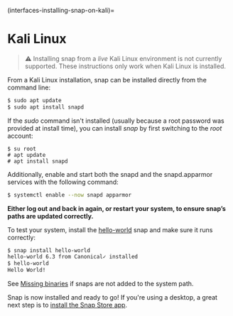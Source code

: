 (interfaces-installing-snap-on-kali)=
# Kali Linux

> :warning: Installing snap from a _live_ Kali Linux environment is not currently supported. These instructions only work when Kali Linux is installed.
> <!-- source: https://forum.snapcraft.io/t/trying-to-run-any-snap-apps/9927/8 -->

From a Kali Linux installation, snap can be installed directly from the command line:

```bash
$ sudo apt update
$ sudo apt install snapd
```
If the *sudo* command isn't installed (usually because a root password was provided at install time), you can install *snap* by first switching to the *root* account:

```no-highlight
$ su root
# apt update
# apt install snapd
```

Additionally, enable and start both the snapd and the snapd.apparmor services with the following command:

```bash
$ systemctl enable --now snapd apparmor
```

**Either log out and back in again, or restart your system, to ensure snap’s paths are updated correctly.**

To test your system, install the [hello-world](https://snapcraft.io/hello-world) snap and make sure it runs correctly:

```bash
$ snap install hello-world
hello-world 6.3 from Canonical✓ installed
$ hello-world
Hello World!
```

See [Missing binaries](/t/troubleshooting/20595#heading--missing) if snaps are not added to the system path.

Snap is now installed and ready to go! If you're using a desktop, a great next step is to [install the Snap Store app](/interfaces/installing-snap-store-app).

